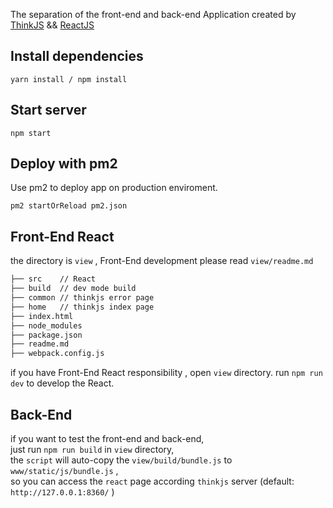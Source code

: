 
The separation of the front-end and back-end Application created by [ThinkJS](http://www.thinkjs.org) && [ReactJS](https://facebook.github.io/react/)

## Install dependencies

```
yarn install / npm install
```

## Start server

```
npm start
```

## Deploy with pm2

Use pm2 to deploy app on production enviroment.

```
pm2 startOrReload pm2.json
```

## Front-End React
the directory is `view` , Front-End development please read `view/readme.md`   

```bash
├── src    // React
├── build  // dev mode build
├── common // thinkjs error page
├── home   // thinkjs index page
├── index.html
├── node_modules
├── package.json
├── readme.md
├── webpack.config.js
```

if you have Front-End React responsibility , open `view` directory. run `npm run dev` to develop the React.  

## Back-End
if you want to test the front-end and back-end,   
just run `npm run build` in `view` directory,   
the `script` will auto-copy the `view/build/bundle.js` to `www/static/js/bundle.js` ,  
so you can access the `react` page according `thinkjs` server (default: `http://127.0.0.1:8360/` )  